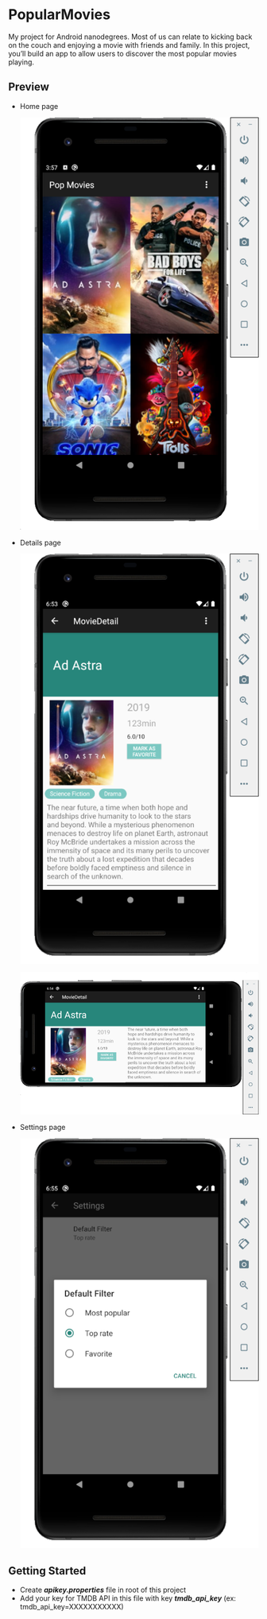 # PopularMovies
My project for Android nanodegrees.
Most of us can relate to kicking back on the couch and enjoying a movie with friends and family.
In this project, you’ll build an app to allow users to discover the most popular movies playing.

## Preview

- Home page

  ![Home page](images/home_page.png)

- Details page

  ![Details page](images/details_page.png)
  
  ![Details page](images/details_lan_page.png)

- Settings page

  ![Settings page](images/settings_page.png)

## Getting Started

  - Create ***apikey.properties*** file in root of this project
  - Add your key for TMDB API in this file with key ***tmdb_api_key*** (ex: tmdb_api_key=XXXXXXXXXXX)
